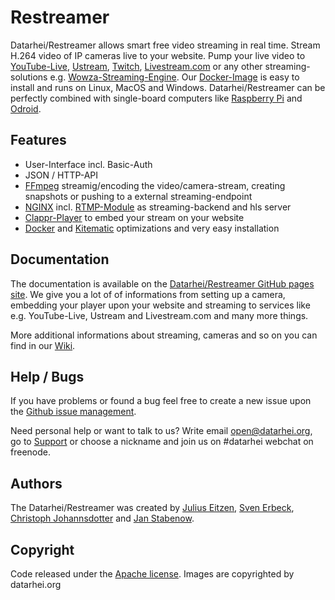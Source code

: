 # Restreamer
Datarhei/Restreamer allows smart free video streaming in real time. Stream H.264 video of IP cameras live to your website. Pump your live video to [YouTube-Live](https://www.youtube.com/), [Ustream](http://www.ustream.tv/), [Twitch](http://www.twitch.tv/), [Livestream.com](http://livestream.com/) or any other streaming-solutions e.g. [Wowza-Streaming-Engine](https://www.wowza.com/). Our [Docker-Image](https://hub.docker.com/search/?q=restreamer&page=1&isAutomated=0&isOfficial=0&starCount=0&pullCount=0) is easy to install and runs on Linux, MacOS and Windows. Datarhei/Restreamer can be perfectly combined with single-board computers like [Raspberry Pi](https://www.raspberrypi.org/) and [Odroid](http://www.hardkernel.com/main/main.php).

## Features

- User-Interface incl. Basic-Auth
- JSON / HTTP-API
- [FFmpeg](http://ffmpeg.org/) streamig/encoding the video/camera-stream, creating snapshots or pushing to a external streaming-endpoint
- [NGINX](http://nginx.org/) incl. [RTMP-Module](https://github.com/arut/nginx-rtmp-module) as streaming-backend and hls server
- [Clappr-Player](https://github.com/clappr/clappr) to embed your stream on your website
- [Docker](https://www.docker.com/) and [Kitematic](https://kitematic.com/) optimizations and very easy installation

## Documentation
The documentation is available on the [Datarhei/Restreamer GitHub pages site](https://datarhei.github.io/restreamer/).
We give you a lot of of informations from setting up a camera, embedding your player upon your website and streaming to services like e.g. YouTube-Live, Ustream and Livestream.com and many more things. 

More additional informations about streaming, cameras and so on you can find in our [Wiki](https://datarhei.github.com/restreamer/wiki). 

## Help / Bugs
If you have problems or found a bug feel free to create a new issue upon the [Github issue management](https://github.com/datarhei/restreamer/issues). 

Need personal help or want to talk to us? Write email open@datarhei.org, go to [Support](http://datarhei.org/restreamer/support.html) or choose a nickname and join us on #datarhei webchat on freenode.

## Authors
The Datarhei/Restreamer was created by [Julius Eitzen](https://github.com/orgs/datarhei/people/ennitje), [Sven Erbeck](https://github.com/orgs/datarhei/people/svenerbeck), [Christoph Johannsdotter](https://github.com/orgs/datarhei/people/christophjohannsdotter) and [Jan Stabenow](https://github.com/jstabenow).

## Copyright
Code released under the [Apache license](LICENSE). Images are copyrighted by datarhei.org
